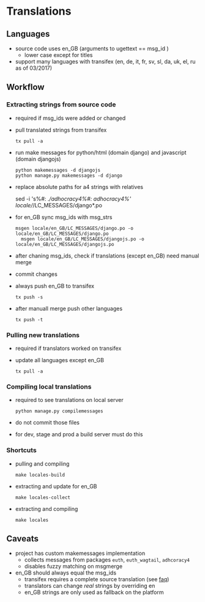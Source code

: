 # Translations

## Languages

  - source code uses en_GB (arguments to ugettext == msg_id )
     - lower case except for titles
  - support many languages with transifex (en, de, it, fr,
    sv, sl, da, uk, el, ru as of 03/2017)

## Workflow

### Extracting strings from source code

  - required if msg_ids were added or changed
  - pull translated strings from transifex

        tx pull -a

  - run make messages for python/html (domain django)
    and javascript (domain djangojs)

        python makemessages -d djangojs
        python manage.py makemessages -d django

  - replace absolute paths for a4 strings with relatives

       sed -i 's%#: .*/adhocracy4%#: adhocracy4%' locale/*/LC_MESSAGES/django*.po

  - for en_GB sync msg_ids with msg_strs

        msgen locale/en_GB/LC_MESSAGES/django.po -o locale/en_GB/LC_MESSAGES/django.po
 	      msgen locale/en_GB/LC_MESSAGES/djangojs.po -o locale/en_GB/LC_MESSAGES/djangojs.po

  - after chaning msg_ids, check if translations (except en_GB) need manual merge
  - commit changes
  - always push en_GB to transifex

        tx push -s

  - after manuall merge push other languages

        tx push -t


### Pulling new translations

  - required if translators worked on transifex
  - update all languages except en_GB

        tx pull -a

### Compiling local translations

   - required to see translations on local server

         python manage.py compilemessages

   - do not commit those files
   - for dev, stage and prod a build server must do this

### Shortcuts

   - pulling and compiling

         make locales-build

   - extracting and update for en_GB

         make locales-collect

   - extracting and compiling

         make locales

## Caveats

   - project has custom makemessages implementation
      - collects messages from packages `euth`, `euth_wagtail`, `adhcoracy4`
      - disables fuzzy matching on msgmerge
   - en_GB should always equal the msg_ids
      - transifex requires a complete source translation (see [faq](https://docs.transifex.com/faq/all))
      - translators can change *real* strings by overriding en
      - en_GB strings are only used as fallback on the platform
